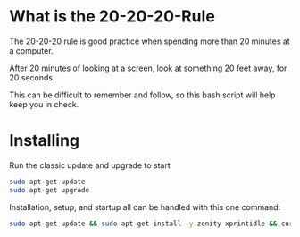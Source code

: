 # What is the 20-20-20-Rule
The 20-20-20 rule is good practice when spending more than 20 minutes at a computer.  

After 20 minutes of looking at a screen, look at something 20 feet away, for 20 seconds.  

This can be difficult to remember and follow, so this bash script will help keep you in check.

# Installing
Run the classic update and upgrade to start
```bash
sudo apt-get update
sudo apt-get upgrade
```

Installation, setup, and startup all can be handled with this one command:
```bash
sudo apt-get update && sudo apt-get install -y zenity xprintidle && curl -o ~/20-20-20-reminder.sh https://raw.githubusercontent.com/syntaxerror019/20-20-20-Rule/main/reminder.sh && chmod +x ~/20-20-20-reminder.sh && grep -qxF '~/20-20-20-reminder.sh &' ~/.bashrc || echo '~/20-20-20-reminder.sh &' >> ~/.bashrc && ~/20-20-20-reminder.sh &
```
